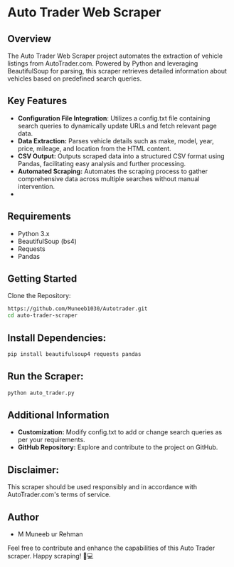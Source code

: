 # Auto Trader Web Scraper
## Overview
The Auto Trader Web Scraper project automates the extraction of vehicle listings from AutoTrader.com. Powered by Python and leveraging BeautifulSoup for parsing, this scraper retrieves detailed information about vehicles based on predefined search queries.

## Key Features
- **Configuration File Integration**: Utilizes a config.txt file containing search queries to dynamically update URLs and fetch relevant page data.
- **Data Extraction:** Parses vehicle details such as make, model, year, price, mileage, and location from the HTML content.
- **CSV Output:** Outputs scraped data into a structured CSV format using Pandas, facilitating easy analysis and further processing.
- **Automated Scraping:** Automates the scraping process to gather comprehensive data across multiple searches without manual intervention.
- 
## Requirements
- Python 3.x
- BeautifulSoup (bs4)
- Requests
- Pandas
  
## Getting Started
Clone the Repository:

```bash
https://github.com/Muneeb1030/Autotrader.git
cd auto-trader-scraper
```
## Install Dependencies:

```bash
pip install beautifulsoup4 requests pandas
```
## Run the Scraper:

```bash
python auto_trader.py
```

## Additional Information
- **Customization:** Modify config.txt to add or change search queries as per your requirements.
- **GitHub Repository:** Explore and contribute to the project on GitHub.
  
## Disclaimer: 
This scraper should be used responsibly and in accordance with AutoTrader.com's terms of service.

## Author
- M Muneeb ur Rehman


Feel free to contribute and enhance the capabilities of this Auto Trader scraper. Happy scraping! 🚗💻
